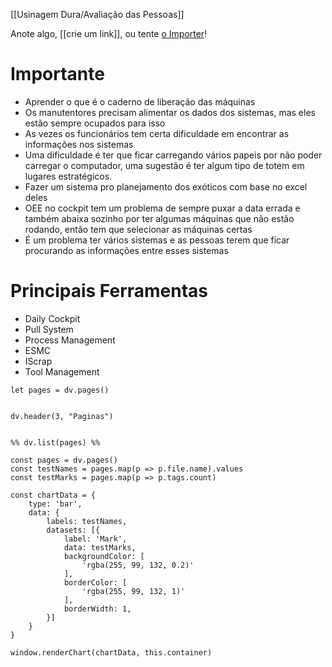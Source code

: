 [[Usinagem Dura/Avaliação das Pessoas]]

Anote algo, [[crie um link]], ou tente [o Importer](https://help.obsidian.md/Plugins/Importer)!

# Importante
- Aprender o que é o caderno de liberação das máquinas
- Os manutentores precisam alimentar os dados dos sistemas, mas eles estão sempre ocupados para isso
- As vezes os funcionários tem certa dificuldade em encontrar as informações nos sistemas
- Uma dificuldade é ter que ficar carregando vários papeis por não poder carregar o computador, uma sugestão é ter algum tipo de totem em lugares estratégicos.
- Fazer um sistema pro planejamento dos exóticos com base no excel deles
- OEE no cockpit tem um problema de sempre puxar a data errada e também abaixa sozinho por ter algumas máquinas que não estão rodando, então tem que selecionar as máquinas certas
- É um problema ter vários sistemas e as pessoas terem que ficar procurando as informações entre esses sistemas

# Principais Ferramentas
- Daily Cockpit
- Pull System
- Process Management
- ESMC
- IScrap
- Tool Management


```dataviewjs
let pages = dv.pages()


dv.header(3, "Paginas")


%% dv.list(pages) %%
```


```dataviewjs
const pages = dv.pages()
const testNames = pages.map(p => p.file.name).values
const testMarks = pages.map(p => p.tags.count)

const chartData = {
    type: 'bar',
    data: {
        labels: testNames,
        datasets: [{
            label: 'Mark',
            data: testMarks,
            backgroundColor: [
                'rgba(255, 99, 132, 0.2)'
            ],
            borderColor: [
                'rgba(255, 99, 132, 1)'
            ],
            borderWidth: 1,
        }]
    }
}

window.renderChart(chartData, this.container)
```
